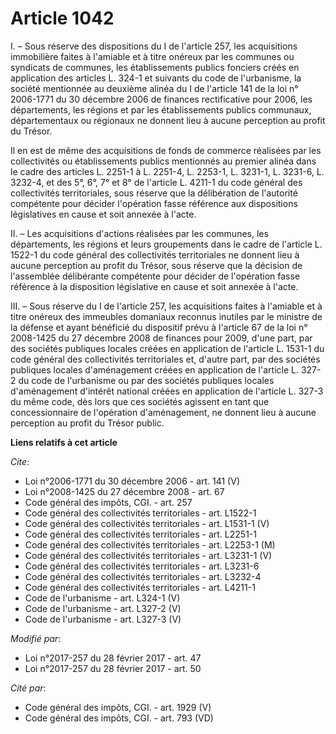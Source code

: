 # Article 1042

I. – Sous réserve des dispositions du I de l'article 257, les acquisitions immobilière faites à l'amiable et à titre onéreux
par les communes ou syndicats de communes, les établissements publics fonciers créés en application des articles L. 324-1 et
suivants du code de l'urbanisme, la société mentionnée au deuxième alinéa du I de l'article 141 de la loi n° 2006-1771 du 30
décembre 2006 de finances rectificative pour 2006, les départements, les régions et par les établissements publics communaux,
départementaux ou régionaux ne donnent lieu à aucune perception au profit du Trésor.

Il en est de même des acquisitions de fonds de commerce réalisées par les collectivités ou établissements publics mentionnés
au premier alinéa dans le cadre des articles L. 2251-1 à L. 2251-4, L. 2253-1, L. 3231-1, L. 3231-6, L. 3232-4, et des 5°,
6°, 7° et 8° de l'article L. 4211-1 du code général des collectivités territoriales, sous réserve que la délibération de
l'autorité compétente pour décider l'opération fasse référence aux dispositions législatives en cause et soit annexée à
l'acte.

II. – Les acquisitions d'actions réalisées par les communes, les départements, les régions et leurs groupements dans le cadre
de l'article L. 1522-1 du code général des collectivités territoriales ne donnent lieu à aucune perception au profit du
Trésor, sous réserve que la décision de l'assemblée délibérante compétente pour décider de l'opération fasse référence à la
disposition législative en cause et soit annexée à l'acte.

III. – Sous réserve du I de l'article 257, les acquisitions faites à l'amiable et à titre onéreux des immeubles domaniaux
reconnus inutiles par le ministre de la défense et ayant bénéficié du dispositif prévu à l'article 67 de la loi n° 2008-1425
du 27 décembre 2008 de finances pour 2009, d'une part, par des sociétés publiques locales créées en application de l'article
L. 1531-1 du code général des collectivités territoriales et, d'autre part, par des sociétés publiques locales d'aménagement
créées en application de l'article L. 327-2 du code de l'urbanisme ou par des sociétés publiques locales d'aménagement
d'intérêt national créées en application de l'article L. 327-3 du même code, dès lors que ces sociétés agissent en tant que
concessionnaire de l'opération d'aménagement, ne donnent lieu à aucune perception au profit du Trésor public.

**Liens relatifs à cet article**

_Cite_:

  - Loi n°2006-1771 du 30 décembre 2006 - art. 141 (V)
  - Loi n°2008-1425 du 27 décembre 2008 - art. 67
  - Code général des impôts, CGI. - art. 257
  - Code général des collectivités territoriales - art. L1522-1
  - Code général des collectivités territoriales - art. L1531-1 (V)
  - Code général des collectivités territoriales - art. L2251-1
  - Code général des collectivités territoriales - art. L2253-1 (M)
  - Code général des collectivités territoriales - art. L3231-1 (V)
  - Code général des collectivités territoriales - art. L3231-6
  - Code général des collectivités territoriales - art. L3232-4
  - Code général des collectivités territoriales - art. L4211-1
  - Code de l'urbanisme - art. L324-1 (V)
  - Code de l'urbanisme - art. L327-2 (V)
  - Code de l'urbanisme - art. L327-3 (V)

_Modifié par_:

  - Loi n°2017-257 du 28 février 2017 - art. 47
  - Loi n°2017-257 du 28 février 2017 - art. 50

_Cité par_:

  - Code général des impôts, CGI. - art. 1929 (V)
  - Code général des impôts, CGI. - art. 793 (VD)
